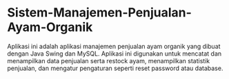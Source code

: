 # Sistem-Manajemen-Penjualan-Ayam-Organik
Aplikasi ini adalah aplikasi manajemen penjualan ayam organik yang dibuat dengan Java Swing dan MySQL. Aplikasi ini digunakan untuk mencatat dan menampilkan data penjualan serta restock ayam, menampilkan statistik penjualan, dan mengatur pengaturan seperti reset password atau database.
